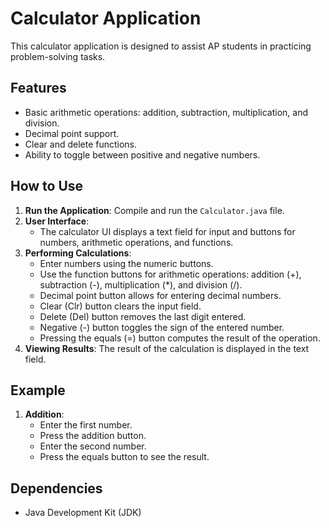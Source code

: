 # Calculator Application

This calculator application is designed to assist AP students in practicing problem-solving tasks.

## Features

- Basic arithmetic operations: addition, subtraction, multiplication, and division.
- Decimal point support.
- Clear and delete functions.
- Ability to toggle between positive and negative numbers.

## How to Use

1. **Run the Application**: Compile and run the `Calculator.java` file.
2. **User Interface**:
   - The calculator UI displays a text field for input and buttons for numbers, arithmetic operations, and functions.
3. **Performing Calculations**:
   - Enter numbers using the numeric buttons.
   - Use the function buttons for arithmetic operations: addition (+), subtraction (-), multiplication (*), and division (/).
   - Decimal point button allows for entering decimal numbers.
   - Clear (Clr) button clears the input field.
   - Delete (Del) button removes the last digit entered.
   - Negative (-) button toggles the sign of the entered number.
   - Pressing the equals (=) button computes the result of the operation.
4. **Viewing Results**: The result of the calculation is displayed in the text field.

## Example

1. **Addition**:
   - Enter the first number.
   - Press the addition button.
   - Enter the second number.
   - Press the equals button to see the result.

## Dependencies

- Java Development Kit (JDK)
